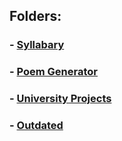 ## Folders:
### - [Syllabary](https://github.com/liam-robertson-syllabary)
### - [Poem Generator](https://github.com/liam-robertson-poem-generator)
### - [University Projects](https://github.com/liam-robertson-university)
### - [Outdated](https://github.com/liam-robertson-outdated)
















